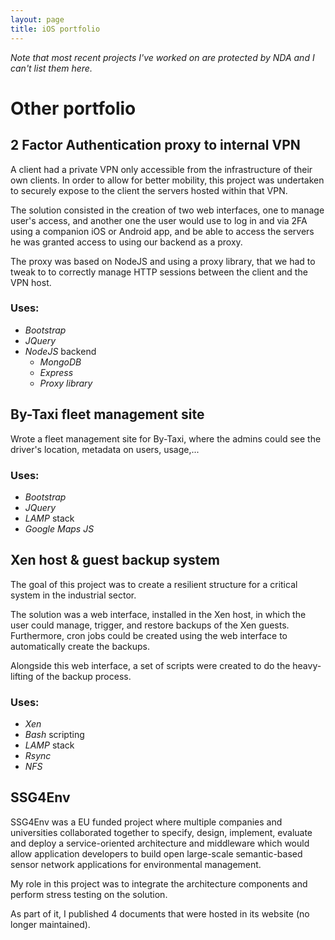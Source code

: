 ```yaml
---
layout: page
title: iOS portfolio
---
```


*Note that most recent projects I've worked on are protected by NDA and I can't list them here.*

# Other portfolio

## 2 Factor Authentication proxy to internal VPN

A client had a private VPN only accessible from the infrastructure of their own clients.
In order to allow for better mobility, this project was undertaken to securely expose
to the client the servers hosted within that VPN.

The solution consisted in the creation of two web interfaces, one to manage user's access,
and another one the user would use to log in and via 2FA using a companion iOS
or Android app, and be able to access the servers he was granted access to using
our backend as a proxy.

The proxy was based on NodeJS and using a proxy library, that we had to tweak to
to correctly manage HTTP sessions between the client and the VPN host.

### Uses:

* *Bootstrap*
* *JQuery*
* *NodeJS* backend
  * *MongoDB*
  * *Express*
  * *Proxy library*

## By-Taxi fleet management site

Wrote a fleet management site for By-Taxi, where the admins could see the driver's
location, metadata on users, usage,...

### Uses:

* *Bootstrap*
* *JQuery*
* *LAMP* stack
* *Google Maps JS*

## Xen host & guest backup system

The goal of this project was to create a resilient structure for a critical
system in the industrial sector.

The solution was a web interface, installed in the Xen host, in which the user
could manage, trigger, and restore backups of the Xen guests. Furthermore, cron
jobs could be created using the web interface to automatically create the backups.

Alongside this web interface, a set of scripts were created to do the heavy-lifting
of the backup process.

### Uses:

* *Xen*
* *Bash* scripting
* *LAMP* stack
* *Rsync*
* *NFS*

## SSG4Env

SSG4Env was a EU funded project where multiple companies and universities
collaborated together to specify, design, implement, evaluate and deploy a
service-oriented architecture and middleware which would allow application
developers to build open large-scale semantic-based sensor network applications
for environmental management.

My role in this project was to integrate the architecture components and perform
stress testing on the solution.

As part of it, I published 4 documents that were hosted in its website
(no longer maintained).
